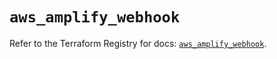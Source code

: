 # `aws_amplify_webhook`

Refer to the Terraform Registry for docs: [`aws_amplify_webhook`](https://registry.terraform.io/providers/hashicorp/aws/6.10.0/docs/resources/amplify_webhook).
